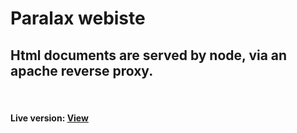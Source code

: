 # Paralax webiste

## Html documents are served by node, via an apache reverse proxy.
<br>

#### Live version: [View](https://paralax.mk)